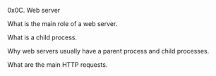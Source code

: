 0x0C. Web server

What is the main role of a web server.

What is a child process.

Why web servers usually have a parent process and child processes.

What are the main HTTP requests.
